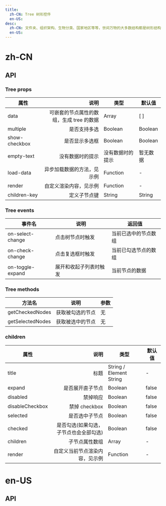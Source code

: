 ```yaml
---
title:
  zh-CN: Tree 树形控件
  en-US:
desc:
  zh-CN: 文件夹、组织架构、生物分类、国家地区等等，世间万物的大多数结构都是树形结构。使用树控件可以完整展现其中的层级关系，并具有展开收起选择等交互功能。
  en-US:
---
```



# zh-CN

## API

### Tree props

| 属性          |                                     说明 | 类型             | 默认值   |
| ------------- | ----------------------------------------:| ---------------- | -------- |
| data          | 可嵌套的节点属性的数组，生成 tree 的数据 | Array            | [ ]      |
| multiple      |                             是否支持多选 | Boolean          | Boolean  |
| show-checkbox |                           是否显示多选框 | Boolean          | Boolean  |
| empty-text    |                         没有数据时的提示 | 没有数据时的提示 | 暂无数据 |
| load-data     |               异步加载数据的方法，见示例 | Function         | -        |
| render        |                   自定义渲染内容，见示例 | Function         | -        |
| children-key  |                             定义子节点键 | String           | String   |


### Tree events

| 事件名           | 说明                   | 返回值               |
| ---------------- | ---------------------- | -------------------- |
| on-select-change | 点击树节点时触发       | 当前已选中的节点数组 |
| on-check-change  | 点击复选框时触发       | 当前已勾选节点的数组 |
| on-toggle-expand | 展开和收起子列表时触发 | 当前节点的数据       |


### Tree methods

| 方法名           | 说明             | 参数 |
| ---------------- | ---------------- | ---- |
| getCheckedNodes  | 获取被勾选的节点 | 无   |
| getSelectedNodes | 获取被选中的节点 | 无   |

### children

| 属性            |                                   说明 | 类型                    | 默认值 |
| --------------- | --------------------------------------:| ----------------------- | ------ |
| title           |                                   标题 | String / Element String | -      |
| expand          |                       是否展开直子节点 | Boolean                 | false  |
| disabled        |                               禁掉响应 | Boolean                 | false  |
| disableCheckbox |                          禁掉 checkbox | Boolean                 | false  |
| selected        |                         是否选中子节点 | Boolean                 | false  |
| checked         | 是否勾选(如果勾选，子节点也会全部勾选) | Boolean                 | false  |
| children        |                         子节点属性数组 | Array                   | -      |
| render          |         自定义当前节点渲染内容，见示例 | Function                | -      |


# en-US

## API
